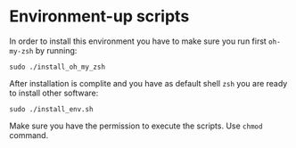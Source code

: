 # Environment-up scripts 

In order to install this environment you have to make sure you run first `oh-my-zsh` by running:

`sudo ./install_oh_my_zsh`

After installation is complite and you have as default shell `zsh` you are ready to install other software:

`sudo ./install_env.sh`

Make sure you have the permission to execute the scripts. Use `chmod` command. 
